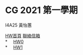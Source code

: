 # CG 2021 第一學期
<p>I4A25 黃怡蕙<br></p>
<a href="http://huitney.github.io/CGhws/index.html">HW首頁</a>
<a href="mailto:u10706125@ms.ttu.edu.tw">聯絡信箱</a><br>
* <a href="https://huitney.github.io/CGhws/hw0.html"><img src="https://i.imgur.com/0zrdapA.png" style="width:15px;height:15px;">HW0</a><br>
* <a href="https://huitney.github.io/CGhws/hw0.html"><img src="https://i.imgur.com/0zrdapA.png" style="width:15px;height:15px;">HW1</a><br>
